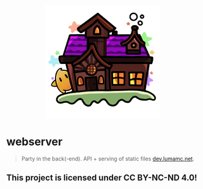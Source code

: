 <p align="center">
  <a href="https://lumamc.net">
    <img src="https://github.com/LumaLibre/artwork/blob/master/lumas/styled/LumaHousePeek.png?raw=true" alt="Luma" width="" height="300">
  </a>
</p>

# webserver

> Party in the back(-end). API + serving of static files [dev.lumamc.net](https://dev.lumamc.net).

## This project is licensed under CC BY-NC-ND 4.0!
